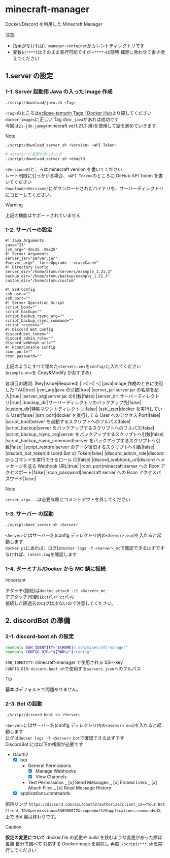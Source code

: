 # minecraft-manager

Docker/Discord を利用した Minecraft Manager

注意:

- 指示がなければ、`manager-container`がカレントディレクトリです
- 変数`${****}`はそのまま実行可能ですが `<****>`は随時 補足に合わせて書き換えてください

## 1.server の設定

### 1-1. Server 起動用 Java の入った Image 作成

```bash
./script/download/java.sh <Tag>
```

`<Tag>`のところは[eclipse-temurin Tags | Docker Hub](https://hub.docker.com/_/eclipse-temurin/tags)より探してください \
`docker images`に正しい Tag の`mc_java`があれば成功です \
今回は`21-jdk-jammy`(minecraft ver1.21.3 用)を使用して話を進めていきます

> [!NOTE]
>
> ```bash
> ./script/download_server.sh <Version> <API Token>
>
> # assets/*に変更があったとき
> ./script/download_server.sh rebuild
> ```
>
> `<Version>`のところは minecraft version を書いてください \
> レート制限に引っかかる場合、`<API Token>`のところに GitHub API Token を書いてください \
> `download/<Version>/`にダウンロードされたバイナリを、サーバーディレクトリにコピーしてください。

> [!WARNING]
>
> 上記の機能はサポートされていません

### 1-2. サーバーの設定

```env
#! Java Arguments
java="21"
jvm_arg="-Xms2G -Xmx2G"
#! Server Arguments
server_jar="server.jar"
#server_arg="--forceUpgrade --eraseCache"
#! Directory Config
server_dir="/home/atomu/servers/example_1.21.3"
backup_dir="/home/atomu/backup/example_1.21.3"
custom_dir="/home/atomu/custom"

#! SSH Config
ssh_user=""
ssh_port=""
#! Server Operation Script
script_boot=""
script_backup=""
script_backup_rsync_arg=""
script_backup_rsync_command=""
script_restore=""
#! Discord Bot Config
discord_bot_token=""
discord_admin_role=""
discord_webhook_url=""
#! Rcon/Console Config
rcon_port=""
rcon_password=""
```

上記のようにすべて埋めた`<Server>.env`を`config/`に入れてください \
(`example.env`を Copy&Modify がおすすめ)

各項目の説明:
|Key|Value|Required|
| :-:|:-:| -:|
|java|Image 作成のときに使用した TAG|true|
|jvm_arg|java の引数|true|
|server_jar|server.jar の名前を記入|true|
|server_arg|server.jar の引数|false|
|server_dir|サーバーディレクトリ|true|
|backup_dir|サーバーディレクトリのバックアップ先|false|
|custom_dir|特殊マウントディレクトリ|false|
|ssh_user|docker を実行している User|false|
|ssh_port|docker を実行してる User へのアクセス Port|false|
|script_boot|server を起動するスクリプトへのフルパス|false|
|script_backup|server をバックアップするスクリプトへのフルパス|false|
|script_backup_rsync_arg|server をバックアップするスクリプトへ引数|false|
|script_backup_rsync_command|server をバックアップするスクリプトへ引数|false|
|script_restore|server のデータ復旧するスクリプトへ引数|false|
|discord_bot_token|discord Bot の Token|false|
|discord_admin_role|discord からコマンドを実行できるロール ID|false|
|discord_webhook_url|discord へメッセージを送る Webhook URL|true|
|rcon_port|minecraft server への Rcon アクセスポート|false|
|rcon_password|minecraft server への Rcon アクセスパスワード|false|

> [!NOTE]
>
> `server_arg=...`は必要な際にコメントアウトを外してください

### 1-3. サーバー の起動

```bash
./script/boot_server.sh <Server>
```

`<Server>`にはサーバー名(config ディレクトリ内の`<Server>.env`)を入れると起動します \
`docker ps`にあれば、ログは`docker logs -f <Server>_mc`で確認できるはずです \
なければ、`latest.log`を確認します

### 1-4. ターミナル/Docker から MC 鯖に接続

> [!IMPORTANT]
>
> アタッチ(接続)は`docker attach -it <Server>_mc` \
> デアタッチ(切断)は`ctrl+P ctrl+Q` \
> 接続した際過去のログは出ないので注意してください。

## 2. discordBot の準備

### 2-1. discord-boot.sh の設定

```bash
readonly SSH_IDENTITY="${HOME}/.ssh/minecraft-manager"
readonly CONFIG_DIR="${PWD%/*}/config"
```

`SSH_IDENTITY`: minecraft-manager で使用される SSH-key \
`CONFIG_DIR`: `discord-boot.sh`で使用する`servers.json`へのフルパス

> [!TIP]
>
> 基本はデフォルトで問題ありません。

### 2-3. Bot の起動

```bash
./script/discord-boot.sh <Server>
```

`<Server>`にはサーバー名(config ディレクトリ内の`<Server>.env`)を入れると起動します \
ログは`docker logs -f <Server>_bot`で確認できるはずです \
DiscordBot には以下の権限が必要です

- Oauth2
  - [x] bot
    - General Permissions
      - [x] Manage Webhooks
      - [x] View Channels
    - Text Permissions
      _ [x] Send Messages
      _ [x] Embed Links
      _ [x] Attach Files
      _ [x] Read Message History
  - [x] applications.commands

招待リンク `https://discord.com/api/oauth2/authorize?client_id=<Your Bot Client ID>&permissions=536988672&scope=bot%20applications.commands`
以上で Bot 編は終わりです。

> [!CAUTION]
>
> **設定の変更について**
> docker.file の変更や build を挟むような変更があった際は \
> 各自 自分で調べて 対応する DockerImage を削除し 再度`./script/***.sh`を実行してください
